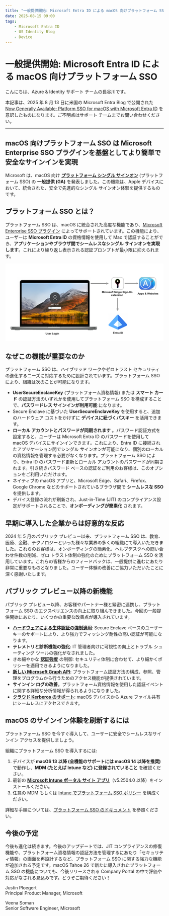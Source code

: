 ```yaml
---
title: "一般提供開始: Microsoft Entra ID による macOS 向けプラットフォーム SSO"
date: 2025-08-15 09:00
tags:
    - Microsoft Entra ID
    - US Identity Blog
    - Device
---
```


# 一般提供開始: Microsoft Entra ID による macOS 向けプラットフォーム SSO

こんにちは、Azure & Identity サポート チームの長谷川です。

本記事は、2025 年 8 月 13 日に米国の Microsoft Entra Blog で公開された [Now Generally Available: Platform SSO for macOS with Microsoft Entra ID](https://techcommunity.microsoft.com/blog/microsoft-entra-blog/now-generally-available-platform-sso-for-macos-with-microsoft-entra-id/4437424) を意訳したものになります。ご不明点はサポート チームまでお問い合わせください。

----

## macOS 向けプラットフォーム SSO は Microsoft Enterprise SSO プラグインを基盤としてより簡単で安全なサインインを実現

Microsoft は、macOS 向け [**プラットフォーム シングル サインオン**](https://learn.microsoft.com/ja-jp/entra/identity/devices/macos-psso) (プラットフォーム SSO) の **一般提供 (GA)** を発表しました。この機能は、Apple デバイスにおいて、統合された、安全で先進的なシングル サインオン体験を提供するものです。

## プラットフォーム SSO とは？

プラットフォーム SSO は、macOS に統合された高度な機能であり、[Microsoft Enterprise SSO プラグイン](https://learn.microsoft.com/ja-jp/entra/identity-platform/apple-sso-plugin) によってサポートされています。この機能により、ユーザーは **Microsoft Entra ID** の資格情報を使用して Mac で認証することができ、**アプリケーションやブラウザ間でシームレスなシングル サインオンを実現します**。これにより繰り返し表示される認証プロンプトが最小限に抑えられます。

![プラットフォーム SSO により macOS ログイン時に Entra ID で認証できます。](./now-generally-available-platform-sso-for-macos-with-microsoft-entra-id/veena2.png)

## なぜこの機能が重要なのか

プラットフォーム SSO は、ハイブリッド ワークやゼロトラスト セキュリティの進化するニーズに対応するために設計されています。プラットフォーム SSO により、組織は次のことが可能になります。

- **UserSecureEnclaveKey** (プラットフォーム資格情報) または **スマート カード** の認証方法のいずれかを使用してプラットフォーム SSO を構成することで、**パスワードレス サインインが利用可能** になります。
- Secure Enclave に基づいた **UserSecureEnclaveKey** を使用すると、追加のハードウェア コストをかけずに **デバイスに紐づくパスキー** を活用できます。
- **ローカル アカウントとパスワードが同期されます** 。パスワード認証方式を設定すると、ユーザーは Microsoft Entra ID のパスワードを使用して macOS デバイスにサインインできます。これにより、Entra ID に接続されたアプリケーション間でシングル サインオンが可能になり、個別のローカルの資格情報を管理する必要がなくなります。プラットフォーム SSO により、Entra ID のパスワード更新とローカル アカウントのパスワードが同期されます。引き続きパスワード ベースの認証をご利用のお客様は、このオプションをご利用いただけます。
- ネイティブの macOS アプリと、Microsoft Edge、Safari、Firefox、Google Chrome などのサポートされているブラウザ間で **シームレスな SSO** を提供します。
- デバイス登録の流れが刷新され、Just-in-Time (JIT) のコンプライアンス設定がサポートされることで、**オンボーディングが簡素化** されます。

## 早期に導入した企業からは好意的な反応

2024 年 5 月のパブリック プレビュー以来、プラットフォーム SSO は、教育、医療、金融、テクノロジーといった様々な業界の多くの組織にて導入いただきました。これらのお客様は、オンボーディングの簡素化、ヘルプデスクへの問い合わせ件数の削減、ゼロ トラスト体制の強化のためにプラットフォーム SSO を活用しています。これらの皆様からのフィードバックは、一般提供に進むにあたり非常に重要なものとなりました。ユーザー体験の改善にご協力いただいたことに深く感謝いたします。

## パブリック プレビュー以降の新機能

パブリック プレビュー以降、お客様やパートナー様と緊密に連携し、プラットフォーム SSO のエクスペリエンスの向上に取り組んできました。今回の一般提供開始にあたり、いくつかの重要な改善点が導入されています。

- [**ハードウェアによる生体認証の強制適用**](https://learn.microsoft.com/ja-jp/entra/identity/devices/macos-psso#microsoft-platform-sso-usersecureenclavekeybiometricpolicy): Secure Enclave ベースのユーザー キーのサポートにより、より強力でフィッシング耐性の高い認証が可能になります。
- **テレメトリと診断機能の強化**: IT 管理者向けに可視性の向上とトラブル シューティング ツールの強化がなされました。
- きめ細やかな [**認証強度**](https://learn.microsoft.com/ja-jp/entra/identity/authentication/concept-authentication-strengths) の制御: セキュリティ体制に合わせて、より細かくポリシーを適用できるようになりました。
- [**新しい Microsoft Graph API**](https://learn.microsoft.com/ja-jp/graph/api/resources/platformcredentialauthenticationmethod?view=graph-rest-1.0): プラットフォーム認証方法の構成、参照、管理をプログラムから行うためのアクセス機能が提供されています。
- **サインイン ログの改善**。プラットフォーム資格情報を使用した認証イベントに関する詳細な分析情報が得られるようになりました。
- [**クラウド Kerberos のサポート**](https://learn.microsoft.com/ja-jp/entra/identity/devices/device-join-macos-platform-single-sign-on-kerberos-configuration): macOS デバイスから Azure ファイル共有にシームレスにアクセスできます。

## macOS のサインイン体験を刷新するには

プラットフォーム SSO を今すぐ導入して、ユーザーに安全でシームレスなサインイン アクセスを提供しましょう。

組織にプラットフォーム SSO を導入するには:

1. デバイスが **macOS 13 以降 (全機能のサポートには macOS 14 以降を推奨)** で動作し、**MDM (たとえば Intune など) に登録されていること** を確認ください。
2. 最新の [**Microsoft Intune ポータル サイト アプリ**](https://learn.microsoft.com/ja-jp/intune/intune-service/apps/apps-company-portal-macos)（v5.2504.0 以降）をインストールください。
3. 任意の MDM もしくは [Intune でプラットフォーム SSO ポリシー](https://learn.microsoft.com/ja-jp/intune/intune-service/configuration/platform-sso-macos) を構成ください。

詳細な手順については、[プラットフォーム SSO のドキュメント](https://learn.microsoft.com/ja-jp/entra/identity/devices/macos-psso) を参照ください。

## 今後の予定

今後も進化は続きます。今後のアップデートでは、JIT コンプライアンスの修復機能や、プラットフォーム資格情報の認証方法を管理するにあたり「セキュリティ情報」の画面を再設計するなど、プラットフォーム SSO に関する強力な機能が追加される予定です。macOS Tahoe 26 で新たに導入されたプラットフォーム SSO の機能についても、今後リリースされる Company Portal の中で評価や対応がなされる見込みです。どうぞご期待ください！

Justin Ploegert  
Principal Product Manager, Microsoft

Veena Soman  
Senior Software Engineer, Microsoft

